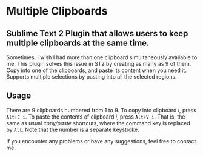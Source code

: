 Multiple Clipboards
===================

Sublime Text 2 Plugin that allows users to keep multiple clipboards at the same time.
-------------------------------------------------------------------------------------

Sometimes, I wish I had more than one clipboard simultaneously available to me.
This plugin solves this issue in ST2 by creating as many as 9 of them. Copy into
one of the clipboards, and paste its content when you need it. Supports multiple
selections by pasting into all the selected regions.

Usage
-----

There are 9 clipboards numbered from 1 to 9.
To copy into clipboard *i*, press ``Alt+C i``. To paste the contents of clipboard
*i*, press ``Alt+V i``. That is, the same as usual *copy/paste* shortcuts, where
the command key is replaced by ``Alt``. Note that the number is a separate
keystroke.

If you encounter any problems or have any suggestions, feel free to contact me.
